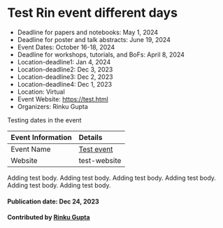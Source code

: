 # Test Rin event different days

- Deadline for papers and notebooks: May 1, 2024
- Deadline for poster and talk abstracts: June 19, 2024
- Event Dates: October 16-18, 2024
- Deadline for workshops, tutorials, and BoFs: April 8, 2024
- Location-deadline1: Jan 4, 2024
- Location-deadline2: Dec 3, 2023
- Location-deadline3: Dec 2, 2023
- Location-deadline4: Dec 1, 2023
- Location: Virtual
- Event Website: https://test.html
- Organizers: Rinku Gupta

<!-- deck text start -->
Testing dates in the event
<!-- deck text end -->

Event Information | Details
:--- | :---			   
Event Name | [Test event](test.com)
Website | test-website


Adding test body.
Adding test body.
Adding test body.
Adding test body.
Adding test body.
Adding test body.

#### Publication date: Dec 24, 2023
#### Contributed by [Rinku Gupta](https://github.com/rinkug)

<!---
Publish: yes
Topics: Projects and Organizations, High-Performance Computing (HPC)
--->
